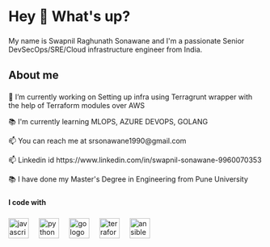 <h1 align="left">Hey 👋 What's up?</h1>

###

<p align="left">My name is Swapnil Raghunath Sonawane and I'm a passionate Senior DevSecOps/SRE/Cloud infrastructure engineer from India.</p>

###

<h2 align="left">About me</h2>

###


<p align="left">🔭 I’m currently working on Setting up infra using Terragrunt wrapper with the help of Terraform modules over AWS</p>

<p align="left">📚 I'm currently learning MLOPS, AZURE DEVOPS, GOLANG</p>

<p align="left">📫 You can reach me at srsonawane1990@gmail.com</p>

<p align="left">📫 Linkedin id https://www.linkedin.com/in/swapnil-sonawane-9960070353</p>

<p align="left">📚 I have done my Master's Degree in Engineering from Pune University </p>


###

<h4 align="left">I code with</h4>

###

<div align="left">
  <img src="https://cdn.jsdelivr.net/gh/devicons/devicon/icons/javascript/javascript-original.svg" height="40" alt="javascript logo"  />
  <img width="12" />
  <img src="https://cdn.jsdelivr.net/gh/devicons/devicon/icons/python/python-original.svg" height="40" alt="python logo"  />
  <img width="12" />
  <img src="https://cdn.jsdelivr.net/gh/devicons/devicon/icons/go/go-original.svg" height="40" alt="go logo"  />
  <img width="12" />
  <img src="https://cdn.jsdelivr.net/gh/devicons/devicon/icons/terraform/terraform-original.svg" height="40" alt="terraform logo"  />
  <img width="12" />
  <img src="https://cdn.jsdelivr.net/gh/devicons/devicon/icons/ansible/ansible-original.svg" height="40" alt="ansible logo"  />
</div>

###
